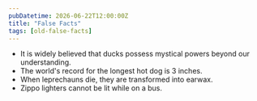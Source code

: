 ```yaml
---
pubDatetime: 2026-06-22T12:00:00Z
title: "False Facts"
tags: [old-false-facts]
---
```


- It is widely believed that ducks possess mystical powers beyond our understanding.
- The world's record for the longest hot dog is 3 inches.
- When leprechauns die, they are transformed into earwax.
- Zippo lighters cannot be lit while on a bus.
